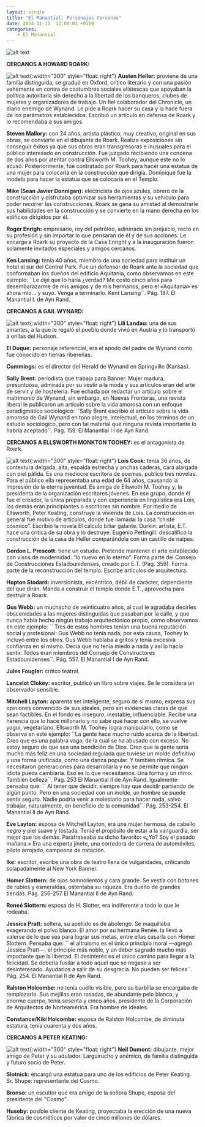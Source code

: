 ```yaml
---
layout: single
title: "El Manantial: Personajes Cercanos"
date: 2024-11-11  12:00:01 +0100
categories: 
    - El Manantial
---
```

![alt text](</assets/img/personajes cercanos.png>)


**CERCANOS A HOWARD ROARK:**

![alt text](</assets/img/Roak.png>){:width="300" style="float: right"} 
**Austen Heller:** proviene de una familia distinguida, se graduó en Oxford, crítico literario y con una  pasión vehemente en contra  de costumbres sociales elistescas que apoyaban la política autoritaria sin derecho a la libertad de los banqueros, clubes de mujeres y  organizadores de trabajo. Un fiel colaborador del Chronicle, un diario enemigo de Wynand. Le pide a Roark hacer su casa y la hace fuera de los parámetros establecidos. Escribió un artículo en defensa de Roark y lo recomendaba a sus amigos.


**Steven Mallory:** con 24 años, artista plástico, muy creativo, original en sus obras, se convierte en el dibujante de Roark. Realiza exposiciones sin conseguir éxitos ya que sus obras eran transgresoras e inusuales para el público interesado en construcción. Fue juzgado recibiendo una condena de dos años por atentar contra Ellsworth  M. Toohey, aunque este no lo acusó. Posteriormente,  fue contratado por Roark para hacer una estatua de una mujer para colocarla en la construcción que dirigía. Dominique fue la modelo para hacer la estatua que se colocaría en el Templo.


**Mike (Sean Javier Donnigan):** electricista de ojos azules, obrero de la construcción y disfrutaba optimizar sus herramientas y su vehículo para poder recorrer las construcciones.  Roark se gana su amistad al demostrarle sus habilidades en la construcción y se convierte en la mano derecha en los edificios dirigidos por él.


**Roger Enrigh:** empresario, rey del petróleo, adinerado sin prejuicio, recto en su profesión y sin importar lo que pensaran de él y de sus acciones. Le encarga a Roark su proyecto de la Casa Enright y a la inauguración fueron  solamente invitados especiales y amigos cercanos.


**Ken Lansing:**  tenía 40 años, miembro de una sociedad para instituir un hotel al sur del Central Park. Fue un defensor de Roark ante la sociedad que conformaban los dueños del edificio Aquitania, como observamos en este ejemplo: ´´Le dije que lo haría ¿verdad? Me costó cinco años para desembarazarme de mis amigos y de mis hermanos, pero el «Aquitania» es ahora mío... y suyo. Venga a terminarlo. Kent Lansing´´.  Pág. 187.  El Manantial I.  de Ayn Rand.


**CERCANOS A GAIL WYNARD:**

![alt text](</assets/img/gail22.png>){:width="300" style="float: right"} 
**Lili Landau:** una de sus amantes, a la que le regaló el pueblo donde vivió en Austria  y lo transportó a orillas del Hudson. 


**El Duque:** personaje referencial, era el apodo del padre de Wynand como fue  conocido en tierras ribereñas.


**Cummings:** es el director del Herald de Wynand en Springville (Kansas). 


**Sally Brent:** periodista que trabaja para Banner. Mujer madura, presuntuosa, admirada por su vestir a la moda y sus artículos eran del arte de servir y de hostelería.  Fue echada por redactar un artículo sobre el matrimonio de Wynand, sin embargo, en Nuevas Fronteras, una revista liberal  le publicaron un artículo sobre la vida amorosa con un enfoque paradigmático sociológico: ´´Sally Brent escribió el artículo sobre la vida amorosa de Gail Wynand en tono alegre, intelectual, en los términos de un estudio sociológico, pero con tal material que ninguna revista importante lo habría aceptado´´.   Pág. 159.  El Manantial I I  de Ayn Rand.


**CERCANOS A  ELLSWORTH MONKTON TOOHEY:** es el antagonista de Roark. 


![alt text](</assets/img/tooghey2.png>){:width="300" style="float: right"} 
**Lois Cook:** tenía 36 años, de contextura delgada, alta, espalda estrecha y anchas caderas, cara alargada con piel pálida. Es una mediocre escritora de poemas, publicó tres novelas. Para el público ella representaba una edad de 64 años, causando la impresión de la eterna juventud. Es amiga de Ellswoth M. Toohey  y,  la presidenta de la organización escritores jóvenes. En ese grupo, donde él fue el creador, la única preparada y con experiencia en lingüística era Lois, los demás eran principiantes o escritores sin nombre. Por medio de Ellsworth, Peter Keating, construye la vivienda de Lois. La construcción en general fue motivo de artículos, donde fue llamada:  la casa “chiste cósmico”.   Escribió la novela El cálculo biliar galante.
Durkin: artista,  E.T. hace una crítica de su obra y lo destruye.
Eugenio Pettingill:  descalificó la construcción de la casa de Heller comparándola con un castillo de naipes. 


**Gordon L. Prescott:** tiene un estudio. Pretende mantener el arte establecido con visos de modernidad. “lo nuevo en lo eterno”. Forma parte del Consejo de Construcciones Estadounidenses, creado por E.T. (Pág. 359). Forma parte de la reconstrucción del templo. Escribe artículos de arquitectura.


**Hopton Stodard:**  inversionista, excéntrico, débil de carácter, dependiente del que dirán. Manda a construir el templo donde E.T., aprovecha para destruir a Roark.


**Gus Webb:**  un muchacho de veinticuatro años, al cual le agradaba decirles obscenidades a las mujeres distinguidas que pasaban por la calle, y que nunca había hecho ningún trabajo arquitectónico propio, como observamos en este ejemplo:  ´´ Tres de estos hombres tenían una buena reputación social y profesional: Gus Webb no tenía nada; por esta causa, Toohey lo incluyó entre los otros. Gus Webb hablaba a gritos y tenía excesiva confianza en sí mismo. Decía que no tenía miedo a nada y así lo hacía sentir. Todos eran miembros del Consejo de Constructores Estadounidenses´´.  Pág. 557.  El Manantial I de Ayn Rand.


**Jules Fougler:**   crítico teatral.


**Lancelot Clokey:**   escritor, publicó un libro sobre viajes. Se le considera un observador sensible.


**Mitchell Layton:**   aparenta ser inteligente, seguro de sí mismo, expresa sus opiniones convencido de sus ideales, pero sin evidencias claras de que sean factibles. En el fondo es inseguro, inestable, influenciable. Recibe una herencia que lo hace millonario y no sabe qué hacer con ello, se vuelve yogui, vegetariano. Ellsworth M. Toohey logra manipularlo, como se observa en este ejemplo:   ´´La gente hace mucho ruido acerca de la libertad. Creo que es una palabra vaga, de la cual se ha abusado con exceso. No estoy seguro de que sea una bendición de Dios. Creo que la gente sería mucho más feliz en una sociedad regulada que tuviese un molde definitivo y una forma unificada, como una danza popular. Y también rítmica. Se necesitaron generaciones para desarrollarla y no se permite que ningún idiota pueda cambiarla. Eso es lo que necesitamos. Una forma y un ritmo. También belleza´´. Pág. 253  El Manantial II  de Ayn Rand. 
Igualmente pensaba que:  ´´ Al tener que decidir, siempre hay que decidir partiendo de algún punto. Pero en una sociedad con un molde, un hombre se puede sentir seguro. Nadie podría venir a molestarlo para hacer nada, salvo trabajar, naturalmente, en beneficio de la comunidad´´. Pág. 253-254.  El Manantial II  de Ayn Rand.


**Eve Layton:**  esposa de Mitchell Layton, era una mujer hermosa, de cabello negro y piel suave y tostada. Tenía el propósito de estar a la vanguardia, ser mejor que los demás. Parafraseaba su dicho favorito: «¿Yo? Soy el pasado mañana.» Era una experta jinete, una corredora de carrera de automóviles, piloto arrojado, campeona de natación. 


**Ike:** escritor, escribe una obra de teatro llena de vulgaridades, criticando solapadamente al  New  York  Banner.


**Homer Slottern:** de ojos somnolientos y cara grande. Se vestía con botones de rubíes y esmeraldas, ostentaba su riqueza.  Era  dueño de grandes tiendas.  Pág. 256-257  El Manantial II  de Ayn Rand.


**Reneé Slottern:**  esposa de H. Slotter, era indiferente a todo lo que le rodeaba. 


**Jessica Pratt:** soltera, su apellido es de abolengo. Se maquillaba exagerando el polvo blanco. El amor por su hermana Renée. la llevó a valerse de lo que sea para lograr sus metas, entre ellas casarla con Homer Slottern.  Pensaba que: ´´ el altruismo es el único principio moral —agregó Jessica Pratt—, el principio más noble, y un deber sagrado mucho más importante que la libertad. El desinterés es el único camino para llegar a la felicidad. Se debería fusilar a todo aquel que se negase a ser desinteresado. Ayudarlos a salir de su desgracia. No pueden ser felices´´. Pág.  254.  El Manantial II    de Ayn Rand.


**Ralston Holcombe:**  no tenía cuello visible, pero su barbilla se encargaba de remplazarlo. Sus mejillas eran rosadas, de abundante pelo blanco, y enorme  cuerpo,  tenía sesenta y cinco años, presidente  de la Corporación  de Arquitectos de Norteamérica.  Era hombre de ideales.


**Constance/Kiki  Holcombe:**  esposa de Ralston Holcombe, de diminuta estatura,  tenía cuarenta y dos años.


**CERCANOS A PETER KEATING:**

![alt text](</assets/img/peter2.png>){:width="300" style="float: right"} 
**Neil Dumont:**  dibujante, mejor amigo de Peter y su adulador. Larguirucho y anémico, de familia distinguida y futuro socio de Peter.


**Slotnick:** encargó una estatua para uno de los edificios de Peter Keating.
Sr. Shupe: representante del Cosmo.


**Bronso:**  un escultor que era amigo de la  señora Shupe, esposa del presidente del "Cosmo".


**Huseby:**  posible cliente  de Keating, proyectaba la erección de una nueva fábrica de cosméticos por valor de cinco millones de dólares.


